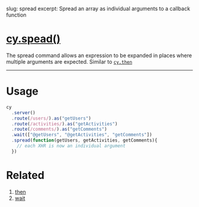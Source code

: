 slug: spread
excerpt: Spread an array as individual arguments to a callback function

# [cy.spead()](#usage)

The spread command allows an expression to be expanded in places where multiple arguments are expected. Similar to [`cy.then`](https://on.cypress.io/api/then)

***

# Usage

```javascript
cy
  .server()
  .route(/users/).as("getUsers")
  .route(/activities/).as("getActivities")
  .route(/comments/).as("getComments")
  .wait(["@getUsers", "@getActivities", "getComments"])
  .spread(function(getUsers, getActivities, getComments){
    // each XHR is now an individual argument
  })
```

# Related

1. [then](https://on.cypress.io/api/then)
2. [wait](https://on.cypress.io/api/wait)